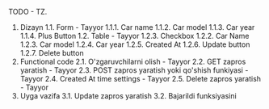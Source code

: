 TODO - TZ.

1. Dizayn
   1.1. Form - Tayyor
      1.1.1. Car name
      1.1.2. Car model
      1.1.3. Car year
      1.1.4. Plus Button
   1.2. Table - Tayyor
      1.2.3. Checkbox
      1.2.2. Car Name
      1.2.3. Car model
      1.2.4. Car year
      1.2.5. Created At
      1.2.6. Update button
      1.2.7. Delete button
2. Functional code
   2.1. O'zgaruvchilarni olish - Tayyor
   2.2. GET zapros yaratish - Tayyor
   2.3. POST zapros yaratish yoki qo'shish funkiyasi - Tayyor
   2.4. Created At time settings - Tayyor
   2.5. Delete zapros yaratish - Tayyor
3. Uyga vazifa
   3.1. Update zapros yaratish
   3.2. Bajarildi funksiyasini